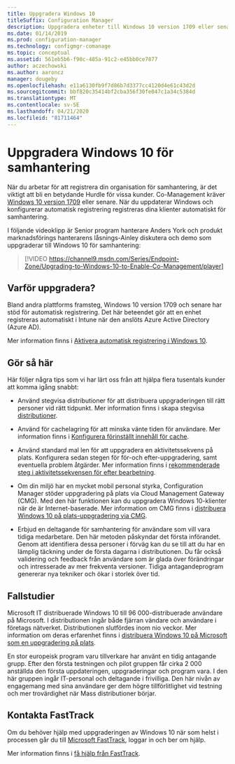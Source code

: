 ```yaml
---
title: Uppgradera Windows 10
titleSuffix: Configuration Manager
description: Uppgradera enheter till Windows 10 version 1709 eller senare, vilket krävs för samtidig hantering
ms.date: 01/14/2019
ms.prod: configuration-manager
ms.technology: configmgr-comanage
ms.topic: conceptual
ms.assetid: 561eb5b6-f90c-485a-91c2-e45bb0ce7877
author: aczechowski
ms.author: aaroncz
manager: dougeby
ms.openlocfilehash: e11a6130fb9f7d86b7d3377cc4120d4e61c43d2d
ms.sourcegitcommit: bbf820c35414bf2cba356f30fe047c1a34c5384d
ms.translationtype: MT
ms.contentlocale: sv-SE
ms.lasthandoff: 04/21/2020
ms.locfileid: "81711464"
---
```

# <a name="upgrade-windows-10-for-co-management"></a>Uppgradera Windows 10 för samhantering

När du arbetar för att registrera din organisation för samhantering, är det viktigt att bli en betydande Hurdle för vissa kunder. Co-Management kräver [Windows 10 version 1709](https://docs.microsoft.com/windows/whats-new/whats-new-windows-10-version-1709) eller senare. När du uppdaterar Windows och konfigurerar automatisk registrering registreras dina klienter automatiskt för samhantering.

I följande videoklipp är Senior program hanterare Anders York och produkt marknadsförings hanterarens låsnings-Ainley diskutera och demo som uppgraderar till Windows 10 för samhantering:

> [!VIDEO https://channel9.msdn.com/Series/Endpoint-Zone/Upgrading-to-Windows-10-to-Enable-Co-Management/player]



## <a name="why-upgrade"></a>Varför uppgradera?

Bland andra plattforms framsteg, Windows 10 version 1709 och senare har stöd för automatisk registrering. Det här beteendet gör att en enhet registreras automatiskt i Intune när den anslöts Azure Active Directory (Azure AD). 

Mer information finns i [Aktivera automatisk registrering i Windows 10](https://docs.microsoft.com/intune/windows-enroll#enable-windows-10-automatic-enrollment).


## <a name="how-to-do-it"></a>Gör så här

Här följer några tips som vi har lärt oss från att hjälpa flera tusentals kunder att komma igång snabbt:

- Använd stegvisa distributioner för att distribuera uppgraderingen till rätt personer vid rätt tidpunkt. Mer information finns i skapa stegvisa [distributioner](../osd/deploy-use/create-phased-deployment-for-task-sequence.md).  

- Använd för cachelagring för att minska vänte tiden för användare. Mer information finns i [Konfigurera förinställt innehåll för cache](../osd/deploy-use/configure-precache-content.md).  

- Använd standard mal len för att uppgradera en aktivitetssekvens på plats. Konfigurera sedan stegen för för-och efter-uppgradering, samt eventuella problem åtgärder. Mer information finns i [rekommenderade steg i aktivitetssekvensen för efter bearbetning](../osd/deploy-use/create-a-task-sequence-to-upgrade-an-operating-system.md#recommended-task-sequence-steps-for-post-processing).  

- Om din miljö har en mycket mobil personal styrka, Configuration Manager stöder uppgradering på plats via Cloud Management Gateway (CMG). Med den här funktionen kan du uppgradera Windows 10-klienter när de är Internet-baserade. Mer information om CMG finns i [distribuera Windows 10 på plats-uppgradering via CMG](../osd/deploy-use/deploy-a-task-sequence.md#deploy-windows-10-in-place-upgrade-via-cmg).  

- Erbjud en deltagande för samhantering för användare som vill vara tidiga medarbetare. Den här metoden påskyndar det första införandet. Genom att identifiera dessa personer i förväg kan du se till att du har en lämplig täckning under de första dagarna i distributionen. Du får också validering och feedback från användare som är glada över förändringar och intresserade av mer frekventa versioner. Tidiga antagandeprogram genererar nya tekniker och ökar i storlek över tid.  


## <a name="case-studies"></a>Fallstudier

Microsoft IT distribuerade Windows 10 till 96 000-distribuerade användare på Microsoft. I distributionen ingår både fjärran vändare och användare i företags nätverket. Distributionen slutfördes inom nio veckor. Mer information om deras erfarenhet finns i [distribuera Windows 10 på Microsoft som en uppgradering på plats](https://www.microsoft.com/itshowcase/deploying-windows-10-at-microsoft-as-an-in-place-upgrade).  

En stor europeisk program varu tillverkare har använt en tidig antagande grupp. Efter den första testningen och pilot gruppen får cirka 2 000 anställda den första uppdateringen, uppgraderingar och program vara. I den här gruppen ingår IT-personal och deltagande i frivilliga. Den här nivån av engagemang med sina användare ger dem högre tillförlitlighet vid testning och mer trovärdighet när Mass distributioner börjar.



## <a name="contact-fasttrack"></a>Kontakta FastTrack

Om du behöver hjälp med uppgraderingen av Windows 10 när som helst i processen går du till [Microsoft FastTrack](https://Microsoft.com/FastTrack/), loggar in och ber om hjälp. 

Mer information finns i [få hjälp från FastTrack](quickstart-fasttrack.md). 

